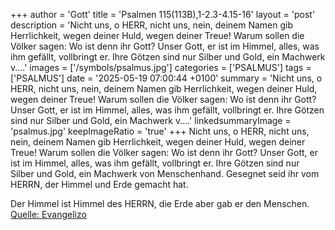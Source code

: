 +++
author = 'Gott'
title = 'Psalmen 115(113B),1-2.3-4.15-16'
layout = 'post'
description = 'Nicht uns, o HERR, nicht uns, nein, deinem Namen gib Herrlichkeit, wegen deiner Huld, wegen deiner Treue! Warum sollen die Völker sagen: Wo ist denn ihr Gott? Unser Gott, er ist im Himmel, alles, was ihm gefällt, vollbringt er. Ihre Götzen sind nur Silber und Gold, ein Machwerk v....'
images = ['/symbols/psalmus.jpg']
categories = ['PSALMUS']
tags = ['PSALMUS']
date = '2025-05-19 07:00:44 +0100'
summary = 'Nicht uns, o HERR, nicht uns, nein, deinem Namen gib Herrlichkeit, wegen deiner Huld, wegen deiner Treue! Warum sollen die Völker sagen: Wo ist denn ihr Gott? Unser Gott, er ist im Himmel, alles, was ihm gefällt, vollbringt er. Ihre Götzen sind nur Silber und Gold, ein Machwerk v....'
linkedsummaryImage = 'psalmus.jpg'
keepImageRatio = 'true'
+++
Nicht uns, o HERR, nicht uns, nein, deinem Namen gib Herrlichkeit, wegen deiner Huld, wegen deiner Treue!
Warum sollen die Völker sagen: Wo ist denn ihr Gott?
Unser Gott, er ist im Himmel, alles, was ihm gefällt, vollbringt er.
Ihre Götzen sind nur Silber und Gold, ein Machwerk von Menschenhand.<!--more-->
Gesegnet seid ihr vom HERRN, der Himmel und Erde gemacht hat.

Der Himmel ist Himmel des HERRN, die Erde aber gab er den Menschen.<br> [Quelle: Evangelizo](https://evangeliumtagfuertag.org/DE/gospel)